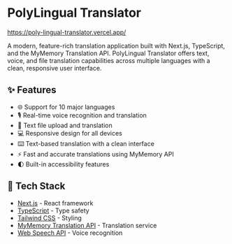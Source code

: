 # PolyLingual Translator
https://poly-lingual-translator.vercel.app/

A modern, feature-rich translation application built with Next.js, TypeScript, and the MyMemory Translation API. PolyLingual Translator offers text, voice, and file translation capabilities across multiple languages with a clean, responsive user interface.


## ✨ Features

- 🌐 Support for 10 major languages
- 🎙️ Real-time voice recognition and translation
- 📄 Text file upload and translation
- 💻 Responsive design for all devices
- ⌨️ Text-based translation with a clean interface
- ⚡ Fast and accurate translations using MyMemory API
- 🌓 Built-in accessibility features

## 🚀 Tech Stack

- [Next.js](https://nextjs.org/) - React framework
- [TypeScript](https://www.typescriptlang.org/) - Type safety
- [Tailwind CSS](https://tailwindcss.com/) - Styling
- [MyMemory Translation API](https://mymemory.translated.net/doc/spec.php) - Translation service
- [Web Speech API](https://developer.mozilla.org/en-US/docs/Web/API/Web_Speech_API) - Voice recognition

